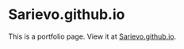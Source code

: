# Sarievo.github.io

This is a portfolio page. View it at [Sarievo.github.io](https://Sarievo.github.io).
